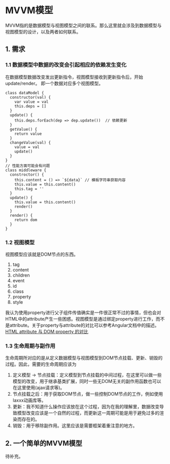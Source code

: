 # MVVM模型
MVVM指的是数据模型与视图模型之间的联系。那么这里就会涉及到数据模型与视图模型的设计，以及两者如何联系。

## 1. 需求
### 1.1 数据模型中数据的改变会引起相应的依赖发生变化
在数据模型数据改变发出更新指令，视图模型接收到更新指令后，开始update/render。
即一个数据对应多个视图模型。
```
class dataModel {
  constructor(val) {
    var value = val
    this.deps = []
  }
  update() {
    this.deps.forEach(dep => dep.update())  // 依赖更新
  }
  getValue() {
    return value
  }
  changeValue(val) {
    value = val
    update()
  }
}
// 性能方面可能会有问题
class middleware {
  constroctor() {
    this.content = () => `${data}` // 模板字符串获取内容
    this.value = this.content()
    this.tag = ''
  }
  update() {
    this.value = this.content()
    render()
  }
  render() {
    return dom
  }
}
```
### 1.2 视图模型
视图模型应该就是DOM节点的东西。
1. tag
2. content
3. children
4. event
5. id
6. class
7. property
8. style

我认为使用property进行父子组件传值确实是一件很正常不过的事情，但也会对HTML中的attribute产生一些困惑。视图模型是通过绑定property进行工作，而不是attribute。关于property与attribute的对比可以参考Angular文档中的描述。[HTML attribute 与 DOM property 的对比](https://www.angular.cn/guide/template-syntax#html-attribute-vs-dom-property)

### 1.3 生命周期与副作用
生命周期所对应的是从定义数据模型与视图模型到DOM节点挂载、更新、销毁的过程。因此，需要的生命周期应该为
1. 定义模型 -> 节点挂载：定义模型到节点挂载的中间过程，在这里可以做一些模型的改变，用于继承基类扩展，同时一些无DOM无关的副作用函数也可以在这里使用(ajax请求等)。
2. 节点挂载之后：用于获取DOM节点，做一些控制DOM节点的工作，例如使用laxxx动画库等。
3. 更新：我不知道什么操作应该放在这个过程，因为在我的理解里，数据改变导致模型改变应该是一个自然的过程，而更新这一周期可能是用于避免过多的渲染而存在的。
4. 销毁：用于移除副作用。这里应该是需要框架着重注意的地方。

## 2. 一个简单的MVVM模型
待补充。

